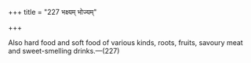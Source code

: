 +++
title = "227 भक्ष्यम् भोज्यम्"

+++

Also hard food and soft food of various kinds, roots, fruits, savoury meat and sweet-smelling drinks.—(227)
